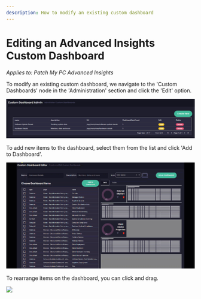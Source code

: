 ```yaml
---
description: How to modify an existing custom dashboard
---
```


# Editing an Advanced Insights Custom Dashboard

_Applies to: Patch My PC Advanced Insights_

To modify an existing custom dashboard, we navigate to the 'Custom Dashboards' node in the 'Administration' section and click the 'Edit' option.

![](/_images/image-(1587).png "")

To add new items to the dashboard, select them from the list and click 'Add to Dashboard'.

![](/_images/2024-06-18_14-41-02.gif "")

To rearrange items on the dashboard, you can click and drag.

![](/_images/2024-06-18_14-52-33.gif "")
